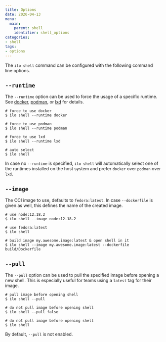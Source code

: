 ```yaml
---
title: Options
date: 2020-04-13
menu:
  main:
    parent: shell
    identifier: shell_options
categories:
- shell
tags:
- options
---
```


The `ilo shell` command can be configured with the following command line options.

## `--runtime`

The `--runtime` option can be used to force the usage of a specific runtime. See [docker](./docker), [podman](./podman), or [lxd](./lxd) for details.

```shell script
# force to use docker
$ ilo shell --runtime docker

# force to use podman
$ ilo shell --runtime podman

# force to use lxd
$ ilo shell --runtime lxd

# auto select
$ ilo shell
```

In case no `--runtime` is specified, `ilo shell` will automatically select one of the runtimes installed on the host system and prefer `docker` over `podman` over `lxd`.

## `--image`

The OCI image to use, defaults to `fedora:latest`. In case `--dockerfile` is given as well, this defines the name of the created image.

```shell script
# use node:12.18.2
$ ilo shell --image node:12.18.2

# use fedora:latest
$ ilo shell

# build image my.awesome.image:latest & open shell in it
$ ilo shell --image my.awesome.image:latest --dockerfile build/Dockerfile
```

## `--pull`

The `--pull` option can be used to pull the specified image before opening a new shell. This is especially useful for teams using a `latest` tag for their image.

```shell script
# pull image before opening shell
$ ilo shell --pull

# do not pull image before opening shell
$ ilo shell --pull false

# do not pull image before opening shell
$ ilo shell 
```

By default, `--pull` is not enabled.
